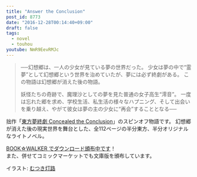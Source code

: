 ```yaml
---
title: "Answer the Conclusion"
post_id: 8773
date: "2016-12-28T00:14:40+09:00"
draft: false
tags:
  - novel
  - touhou
youtube: NmR9EevRMJc
---
```



> ──幻想郷は、一人の少女が見ている夢の世界だった。
> 少女は夢の中で“霊夢”として幻想郷という世界を治めていたが、夢には必ず終劇がある。
> この物語は幻想郷が消えた後の物語。
>
> 妖怪たちの奇跡で、魔理沙としての夢を見た普通の女子高生“澪音”。
> 一度は忘れた郷を求め、学校生活、私生活の様々なハプニング、そして出会いを乗り越え、やがて彼女は夢の主の少女に“再会”することとなる──

拙作「[東方夢終劇 Concealed the Conclusion](../c/concealed-the-conclusion.md)」のスピンオフ物語です。
幻想郷が消えた後の現実世界を舞台とした、全112ページの半分東方、半分オリジナルなライトノベル。

[BOOK☆WALKER でダウンロード頒布中です](https://bookwalker.jp/debe42447a-e129-415a-8d46-a6873232200b/)！  
また、併せてコミックマーケットでも文庫版を頒布しています。

イラスト: [むつき灯路](http://pixiv.me/mutsuki_nozomi)
